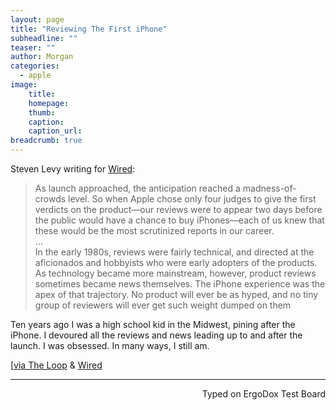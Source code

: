 ```yaml
---
layout: page
title: "Reviewing The First iPhone"
subheadline: ""
teaser: ""
author: Morgan
categories:
  - apple
image:
    title:
    homepage:
    thumb:
    caption:
    caption_url:
breadcrumb: true
---
```


Steven Levy writing for [Wired](https://www.wired.com/story/iphone-tenth-anniversary/):

> As launch approached, the anticipation reached a madness-of-crowds level. So when Apple chose only four judges to give the first verdicts on the product—our reviews were to appear two days before the public would have a chance to buy iPhones—each of us knew that these would be the most scrutinized reports in our career.
<br>...<br>
In the early 1980s, reviews were fairly technical, and directed at the aficionados and hobbyists who were early adopters of the products. As technology became more mainstream, however, product reviews sometimes became news themselves. The iPhone experience was the apex of that trajectory. No product will ever be as hyped, and no tiny group of reviewers will ever get such weight dumped on them

Ten years ago I was a high school kid in the Midwest, pining after the iPhone. I devoured all the reviews and news leading up to and after the launch. I was obsessed. In many ways, I still am.

[[via The Loop](http://www.loopinsight.com/2017/06/21/reviewing-the-first-iphone-in-a-hype-typhoon/) & [Wired](https://www.wired.com/story/iphone-tenth-anniversary/)

---
<p align="right">Typed on ErgoDox Test Board</p>
